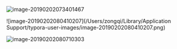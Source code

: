 ![image-20190202073401467](https://ws1.sinaimg.cn/large/006tNc79ly1fzrqck4t70j317g0rcwz7.jpg)

![image-20190202080410207](/Users/zongqi/Library/Application Support/typora-user-images/image-20190202080410207.png)



![image-20190202080710303](https://ws1.sinaimg.cn/large/006tNc79ly1fzrrax6h06j31ea0u0dz3.jpg)



























